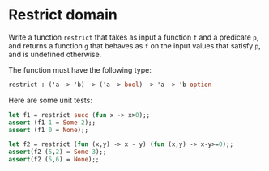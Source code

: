 # Restrict domain

Write a function `restrict` that takes as input a function `f` and a predicate `p`, and returns a function `g` that behaves as `f` on the input values that satisfy `p`, and is undefined otherwise.

The function must have the following type:
```ocaml
restrict : ('a -> 'b) -> ('a -> bool) -> 'a -> 'b option
```

Here are some unit tests:
```ocaml
let f1 = restrict succ (fun x -> x>0);;
assert (f1 1 = Some 2);;
assert (f1 0 = None);;

let f2 = restrict (fun (x,y) -> x - y) (fun (x,y) -> x-y>=0);;
assert(f2 (5,2) = Some 3);;
assert(f2 (5,6) = None);;
```